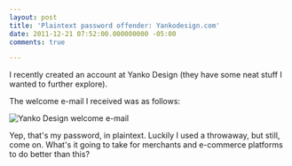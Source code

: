 ```yaml
---
layout: post
title: 'Plaintext password offender: Yankodesign.com'
date: 2011-12-21 07:52:00.000000000 -05:00
comments: true

---
```

I recently created an account at Yanko Design (they have some neat stuff I wanted to further explore).

The welcome e-mail I received was as follows:

![Yanko Design welcome e-mail]({{site.post-images}}/yankodesign_plaintextoffender.png)

Yep, that's my password, in plaintext. Luckily I used a throwaway, but still, come on. What's it going to take for merchants and e-commerce platforms to do better than this?
